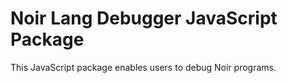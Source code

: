 # Noir Lang Debugger JavaScript Package

This JavaScript package enables users to debug Noir programs.
